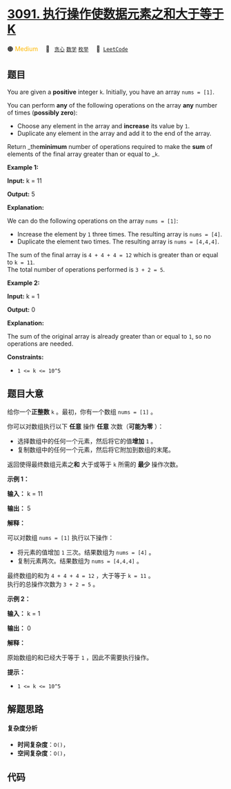 # [3091. 执行操作使数据元素之和大于等于 K](https://leetcode.com/problems/apply-operations-to-make-sum-of-array-greater-than-or-equal-to-k)

🟠 <font color=#ffb800>Medium</font>&emsp; 🔖&ensp; [`贪心`](/leetcode/outline/tag/greedy.md) [`数学`](/leetcode/outline/tag/math.md) [`枚举`](/leetcode/outline/tag/enumeration.md)&emsp; 🔗&ensp;[`LeetCode`](https://leetcode.com/problems/apply-operations-to-make-sum-of-array-greater-than-or-equal-to-k)

## 题目

You are given a **positive** integer `k`. Initially, you have an array `nums =
[1]`.

You can perform **any** of the following operations on the array **any**
number of times (**possibly zero**):

  * Choose any element in the array and **increase** its value by `1`.
  * Duplicate any element in the array and add it to the end of the array.

Return _the**minimum** number of operations required to make the **sum** of
elements of the final array greater than or equal to _`k`.



**Example 1:**

**Input:** k = 11

**Output:** 5

**Explanation:**

We can do the following operations on the array `nums = [1]`:

  * Increase the element by `1` three times. The resulting array is `nums = [4]`.
  * Duplicate the element two times. The resulting array is `nums = [4,4,4]`.

The sum of the final array is `4 + 4 + 4 = 12` which is greater than or equal
to `k = 11`.  
The total number of operations performed is `3 + 2 = 5`.

**Example 2:**

**Input:** k = 1

**Output:** 0

**Explanation:**

The sum of the original array is already greater than or equal to `1`, so no
operations are needed.



**Constraints:**

  * `1 <= k <= 10^5`


## 题目大意

给你一个**正整数** `k` 。最初，你有一个数组 `nums = [1]` 。

你可以对数组执行以下 **任意** 操作 **任意** 次数（**可能为零** ）：

  * 选择数组中的任何一个元素，然后将它的值**增加** `1` 。
  * 复制数组中的任何一个元素，然后将它附加到数组的末尾。

返回使得最终数组元素之**和** 大于或等于 `k` 所需的 **最少** 操作次数。



**示例 1：**

**输入：** k = 11

**输出：** 5

**解释：**

可以对数组 `nums = [1]` 执行以下操作：

  * 将元素的值增加 `1` 三次。结果数组为 `nums = [4]` 。
  * 复制元素两次。结果数组为 `nums = [4,4,4]` 。

最终数组的和为 `4 + 4 + 4 = 12` ，大于等于 `k = 11` 。  
执行的总操作次数为 `3 + 2 = 5` 。

**示例 2：**

**输入：** k = 1

**输出：** 0

**解释：**

原始数组的和已经大于等于 `1` ，因此不需要执行操作。



**提示：**

  * `1 <= k <= 10^5`


## 解题思路

#### 复杂度分析

- **时间复杂度**：`O()`，
- **空间复杂度**：`O()`，

## 代码

```javascript

```